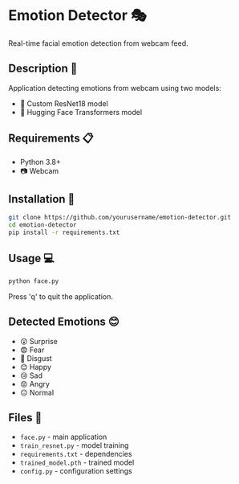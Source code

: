 # Emotion Detector 🎭

Real-time facial emotion detection from webcam feed.

## Description 📝

Application detecting emotions from webcam using two models:
- 🤖 Custom ResNet18 model
- 🤗 Hugging Face Transformers model

## Requirements 📋

- Python 3.8+
- 📷 Webcam

## Installation 🚀

```bash
git clone https://github.com/yourusername/emotion-detector.git
cd emotion-detector
pip install -r requirements.txt
```

## Usage 💻

```bash
python face.py
```

Press 'q' to quit the application.

## Detected Emotions 😊

- 😲 Surprise
- 😨 Fear
- 🤢 Disgust
- 😊 Happy
- 😢 Sad
- 😡 Angry
- 😐 Normal

## Files 📁

- `face.py` - main application
- `train_resnet.py` - model training
- `requirements.txt` - dependencies
- `trained_model.pth` - trained model
- `config.py` - configuration settings
